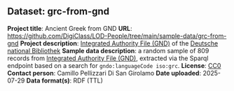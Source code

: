 ## Dataset: grc-from-gnd

**Project title**: Ancient Greek from GND
**URL**: https://github.com/DigiClass/LOD-People/tree/main/sample-data/grc-from-gnd
**Project description**: [Integrated Authority File (GND)](https://www.dnb.de/EN/Professionell/Standardisierung/GND/gnd_node.html) of the [Deutsche national Bibliothek](https://www.dnb.de/)
**Sample data description**: a random sample of 809 records from [Integrated Authority File (GND)](https://zbw.eu/beta/sparql-lab/?endpoint=https://zbw.eu/beta/sparql/gnd/query&queryRef=https://api.github.com/repos/zbw/sparql-queries/contents/gnd/persons_affiliated_to_institutions.rq), extracted via the Sparql endpoint based on a search for `gndo:languageCode iso:grc`.
**License**: [CC0](https://creativecommons.org/public-domain/cc0/)
**Contact person**: Camillo Pellizzari Di San Girolamo
**Date uploaded**: 2025-07-29
**Data format(s)**: RDF (TTL)
